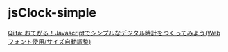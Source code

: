 # jsClock-simple

[Qiita: おてがる！Javascriptでシンプルなデジタル時計をつくってみよう(Webフォント使用/サイズ自動調整)](http://qiita.com/ukk0/items/07d69c83be1112f10c29)
